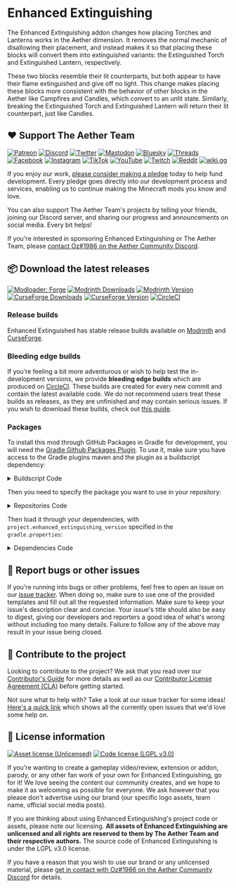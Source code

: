 # Enhanced Extinguishing

The Enhanced Extinguishing addon changes how placing Torches and Lanterns works in the Aether dimension. It removes the normal mechanic of disallowing their placement, and instead makes it so that placing these blocks will convert them into extinguished variants: the Extinguished Torch and Extinguished Lantern, respectively.

These two blocks resemble their lit counterparts, but both appear to have their flame extinguished and give off no light. This change makes placing these blocks more consistent with the behavior of other blocks in the Aether like Campfires and Candles, which convert to an unlit state. Similarly, breaking the Extinguished Torch and Extinguished Lantern will return their lit counterpart, just like Candles.

## :heart: Support The Aether Team

[![Patreon](https://img.shields.io/endpoint.svg?url=https%3A%2F%2Fshieldsio-patreon.vercel.app%2Fapi%3Fusername%3DTheAetherTeam%26type%3Dpatrons&style=flat-square&logoColor=white)](https://patreon.com/TheAetherTeam)
[![Discord](https://img.shields.io/discord/118816101936267265.svg?label=discord&logoColor=FFFFFF&logo=discord&color=7289DA&style=flat-square)](https://discord.gg/aethermod)
[![Twitter](https://img.shields.io/badge/twitter-@DevAether-lightgrey?style=flat-square&logo=twitter&color=1DA1F2&logoColor=white)](https://twitter.com/DevAether)
[![Mastodon](https://img.shields.io/mastodon/follow/110581810287361848?domain=https%3A%2F%2Fmastodon.gamedev.place%2F&style=flat-square&logo=mastodon&logoColor=white&label=mastodon&color=858AFA)](https://mastodon.gamedev.place/@DevAether)
[![Bluesky](https://img.shields.io/badge/bluesky-@aether--mod--net-lightgrey?style=flat-square&logo=data:image/svg+xml;base64,PHN2ZyB4bWxucz0iaHR0cDovL3d3dy53My5vcmcvMjAwMC9zdmciIHdpZHRoPSIyNCIgaGVpZ2h0PSIyNCIgdmlld0JveD0iMCAwIDI0IDI0IiBmaWxsPSJub25lIiBzdHJva2U9IndoaXRlIiBzdHJva2Utd2lkdGg9IjIiIHN0cm9rZS1saW5lY2FwPSJyb3VuZCIgc3Ryb2tlLWxpbmVqb2luPSJyb3VuZCIgY2xhc3M9ImZlYXRoZXIgZmVhdGhlci1jbG91ZCI+PHBhdGggZD0iTTE4IDEwaC0xLjI2QTggOCAwIDEgMCA5IDIwaDlhNSA1IDAgMCAwIDAtMTB6Ij48L3BhdGg+PC9zdmc+&color=0085ff&logoColor=white)](https://bsky.app/profile/aether-mod.net)
[![Threads](https://custom-icon-badges.demolab.com/badge/threads-devaether-green?logo=instagram-threads&style=flat-square&color=000000)](https://www.threads.net/@devaether)
[![Facebook](https://img.shields.io/badge/facebook-AetherMod-blue?logo=facebook&style=flat-square&color=1877F2&logoColor=white)](https://www.facebook.com/AetherMod)
[![Instagram](https://img.shields.io/badge/devaether-instagram?color=D50060&label=instagram&logo=instagram&style=flat-square&logoColor=white)](https://www.instagram.com/devaether)
[![TikTok](https://img.shields.io/badge/@devaether-tiktok?color=000000&label=tiktok&logo=tiktok&style=flat-square&logoColor=white)](https://www.tiktok.com/@devaether)
[![YouTube](https://img.shields.io/badge/youtube-@DevAether-blue?color=FF0000&label=youtube&logo=youtube&style=flat-square)](https://www.youtube.com/@DevAether)
[![Twitch](https://img.shields.io/twitch/status/theaetherteam?logo=twitch&style=flat-square&logoColor=white)](https://www.twitch.tv/theaetherteam)
[![Reddit](https://img.shields.io/badge/TheAether-reddit?color=FF4500&label=reddit&logo=reddit&style=flat-square&logoColor=white)](https://www.reddit.com/r/TheAether/)
[![wiki.gg](https://custom-icon-badges.demolab.com/badge/wiki.gg-aether-green?logo=wikigg&style=flat-square&color=FF1980)](https://aether.wiki.gg/)

If you enjoy our work, [please consider making a pledge](https://patreon.com/TheAetherTeam) today to help fund development. Every pledge goes directly into our development process and services, enabling us to continue making the Minecraft mods you know and love.

You can also support The Aether Team's projects by telling your friends, joining our Discord server, and sharing our progress and announcements on social media. Every bit helps!

If you're interested in sponsoring Enhanced Extinguishing or The Aether Team, please [contact Oz#1986 on the Aether Community Discord](https://discord.gg/aethermod).

## :package: Download the latest releases
[![Modloader: Forge](https://img.shields.io/badge/mod%20loader-forge-CC974D?style=flat-square)](https://files.minecraftforge.net/net/minecraftforge/forge/)
[![Modrinth Downloads](https://img.shields.io/modrinth/dt/FDrEl7QY?color=00AF5C&logo=modrinth)](https://modrinth.com/mod/aether-enhanced-extinguishing)
[![Modrinth Version](https://img.shields.io/modrinth/game-versions/FDrEl7QY?color=00AF5C&label=latest&logo=modrinth&last=true)](https://modrinth.com/mod/aether-enhanced-extinguishing)
[![CurseForge Downloads](http://cf.way2muchnoise.eu/884860.svg)](https://www.curseforge.com/minecraft/mc-mods/aether-enhanced-extinguishing)
[![CurseForge Version](http://cf.way2muchnoise.eu/versions/884860_latest.svg)](https://www.curseforge.com/minecraft/mc-mods/aether-enhanced-extinguishing)
[![CircleCI](https://circleci.com/gh/The-Aether-Team/Enhanced-Extinguishing/tree/1.20.2-develop.svg?style=shield)](https://app.circleci.com/pipelines/github/The-Aether-Team/Enhanced-Extinguishing?branch=1.20.2-develop)
### Release builds
Enhanced Extinguished has stable release builds available on [Modrinth](https://modrinth.com/mod/aether-enhanced-extinguishing) and [CurseForge](https://www.curseforge.com/minecraft/mc-mods/aether-enhanced-extinguishing).

### Bleeding edge builds
If you’re feeling a bit more adventurous or wish to help test the in-development versions, we provide **bleeding edge builds** which are produced on [CircleCI](https://app.circleci.com/pipelines/github/The-Aether-Team/Enhanced-Extinguishing). These builds are created for every new commit and contain the latest available code. We do not recommend users treat these builds as releases, as they are unfinished and may contain serious issues. If you wish to download these builds, check out [this guide](https://github.com/The-Aether-Team/The-Aether/wiki/CircleCI-Guide).

### Packages
To install this mod through GitHub Packages in Gradle for development, you will need the [Gradle Github Packages Plugin](https://github.com/0ffz/gpr-for-gradle). To use it, make sure you have access to the Gradle plugins maven and the plugin as a buildscript dependency:

<details>
<summary> Buildscript Code</summary>

`settings.gradle`
```
pluginManagement {
    repositories {
        gradlePluginPortal()
    }
}
```

`build.gradle`
```
plugins {
    id 'io.github.0ffz.github-packages' version '[1,2)'
}
```

</details>

Then you need to specify the package you want to use in your repository:

<details>
<summary> Repositories Code</summary>

```
repositories {
  ...
  maven githubPackage.invoke("The-Aether-Team/Enhanced-Extinguishing")
}
```

</details>

Then load it through your dependencies, with `project.enhanced_extinguishing_version` specified in the `gradle.properties`:

<details>
<summary> Dependencies Code</summary>

```
dependencies {
  ...
  compileOnly "com.aetherteam.aether_enhanced_extinguishing:aether_enhanced_extinguishing:${project.enhanced_extinguishing_version}"
  runtimeOnly fg.deobf("com.aetherteam.aether_enhanced_extinguishing:aether_enhanced_extinguishing:${project.enhanced_extinguishing_version}")
  ...
}
```

</details>

## :bug: Report bugs or other issues
If you're running into bugs or other problems, feel free to open an issue on our [issue tracker](https://github.com/The-Aether-Team/Enhanced-Extinguishing/issues). When doing so, make sure to use one of the provided templates and fill out all the requested information. Make sure to keep your issue's description clear and concise. Your issue's title should also be easy to digest, giving our developers and reporters a good idea of what's wrong without including too many details. Failure to follow any of the above may result in your issue being closed.

## :wrench: Contribute to the project
Looking to contribute to the project? We ask that you read over our [Contributor's Guide](https://github.com/The-Aether-Team/Enhanced-Extinguishing/blob/1.20.2-develop/docs/CONTRIBUTING.md) for more details as well as our [Contributor License Agreement (CLA)](https://github.com/The-Aether-Team/Enhanced-Extinguishing/blob/1.20.2-develop/docs/AGREEMENT.md) before getting started.

Not sure what to help with? Take a look at our issue tracker for some ideas! [Here's a quick link](https://github.com/The-Aether-Team/Enhanced-Extinguishing/labels/status%2Fhelp-wanted) which shows all the currently open issues that we'd love some help on.

## :scroll: License information
[![Asset license (Unlicensed)](https://img.shields.io/badge/assets%20license-All%20Rights%20Reserved-red.svg?style=flat-square)](https://en.wikipedia.org/wiki/All_rights_reserved)
[![Code license (LGPL v3.0)](https://img.shields.io/badge/code%20license-LGPL%20v3.0-green.svg?style=flat-square)](https://github.com/The-Aether-Team/Enhanced-Extinguishing/blob/1.20.2-develop/LICENSE.txt)

If you're wanting to create a gameplay video/review, extension or addon, parody, or any other fan work of your own for Enhanced Extinguishing, go for it! We love seeing the content our community creates, and we hope to make it as welcoming as possible for everyone. We ask however that you please don't advertise using our brand (our specific logo assets, team name, official social media posts).

If you are thinking about using Enhanced Extinguishing's project code or assets, please note our licensing. **All assets of Enhanced Extinguishing are unlicensed and all rights are reserved to them by The Aether Team and their respective authors.** The source code of Enhanced Extinguishing is under the LGPL v3.0 license.

If you have a reason that you wish to use our brand or any unlicensed material, please [get in contact with Oz#1986 on the Aether Community Discord](https://discord.gg/aethermod) for details.

